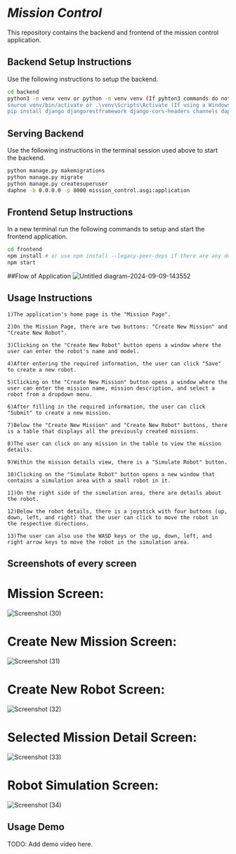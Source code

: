 
# _Mission Control_

This repository contains the backend and frontend of the mission control application.

## Backend Setup Instructions

Use the following instructions to setup the backend.

``` bash
cd backend
python3 -m venv venv or python -m venv venv (If pyhton3 commands do not work on the user's system)
source venv/bin/activate or .\venv\Scripts\Activate (If using a Windows system)
pip install django djangorestframework django-cors-headers channels daphne
```

## Serving Backend

Use the following instructions in the terminal session used above to start the backend.

``` bash
python manage.py makemigrations
python manage.py migrate
python manage.py createsuperuser
daphne -b 0.0.0.0 -p 8000 mission_control.asgi:application
```

## Frontend Setup Instructions
In a new terminal run the following commands to setup and start the frontend application.

``` bash
cd frontend
npm install # or use npm install --legacy-peer-deps if there are any dependency conflicts
npm start
```
##Flow of Application
![Untitled diagram-2024-09-09-143552](https://github.com/user-attachments/assets/2e8b8f9a-9aeb-486e-8b9b-b0b450397a09)

## Usage Instructions
```
1)The application's home page is the "Mission Page".

2)On the Mission Page, there are two buttons: "Create New Mission" and "Create New Robot".

3)Clicking on the "Create New Robot" button opens a window where the user can enter the robot's name and model.

4)After entering the required information, the user can click "Save" to create a new robot.

5)Clicking on the "Create New Mission" button opens a window where the user can enter the mission name, mission description, and select a robot from a dropdown menu.

6)After filling in the required information, the user can click "Submit" to create a new mission.

7)Below the "Create New Mission" and "Create New Robot" buttons, there is a table that displays all the previously created missions.

8)The user can click on any mission in the table to view the mission details.

9)Within the mission details view, there is a "Simulate Robot" button.

10)Clicking on the "Simulate Robot" button opens a new window that contains a simulation area with a small robot in it.

11)On the right side of the simulation area, there are details about the robot.

12)Below the robot details, there is a joystick with four buttons (up, down, left, and right) that the user can click to move the robot in the respective directions.

13)The user can also use the WASD keys or the up, down, left, and right arrow keys to move the robot in the simulation area.
```

## Screenshots of every screen

# Mission Screen:
![Screenshot (30)](https://github.com/user-attachments/assets/b95add84-233a-4a7b-b331-6ca4a28a8d36)

# Create New Mission Screen:
![Screenshot (31)](https://github.com/user-attachments/assets/f3d8d1a5-d114-4d8d-97f5-434fb5b740ab)

# Create New Robot Screen:
![Screenshot (32)](https://github.com/user-attachments/assets/2dc39bec-f464-44b3-b77e-0ff96c371c25)

# Selected Mission Detail Screen:
![Screenshot (33)](https://github.com/user-attachments/assets/fe96de45-f1cb-4e24-8544-9935df46a1f3)

# Robot Simulation Screen:
![Screenshot (34)](https://github.com/user-attachments/assets/ea425f60-24f1-4da1-988f-32fb6fe41463)

## Usage Demo

TODO: Add demo video here.
